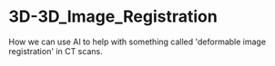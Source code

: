 # 3D-3D_Image_Registration
 How we can use AI to help with something called 'deformable image registration' in CT scans.
